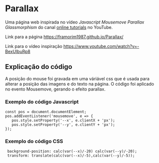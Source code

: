 # Parallax 
 Uma página web inspirada no vídeo *Javascript Mousemove Parallax Glassmorphism* do canal [online tutorials](https://www.youtube.com/channel/UCbwXnUipZsLfUckBPsC7Jog) no YouTube.

 Link para a página https://framorim1987.github.io/Parallax/
 
 Link para o vídeo inspiração https://www.youtube.com/watch?v=-BexUIbuRp8

## Explicação do código
 A posição do mouse foi gravada em uma váriável css que é usada para alterar a posição das imagens e do texto na página. O código foi aplicado no evento Mousemove, gerando o efeito parallax.

### Exemplo do código Javascript
 ```
 const pos = document.documentElement;
 pos.addEventListener('mousemove', e => {
    pos.style.setProperty('--x', e.clientX + 'px');
    pos.style.setProperty('--y', e.clientY + 'px');
 });
 ```

 ### Exemplo do código CSS
```
 background-position: calc(var(--x)/-20) calc(var(--y)/-20);
 transform: translate(calc(var(--x)/-5),calc(var(--y)/-5));
 ```
